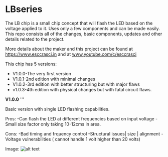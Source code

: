 # LBseries

The LB chip is a small chip concept that will flash the LED based on the voltage applied to it. Uses only a few components and can be made easily. This repo consists all of the changes, basic components, updates and other details related to the project.

More details about the maker and this project can be found at https://www.esccrasci.in and at www.youtube.com/c/esccrasci

This chip has 5 versions:<br>
- V1.0.0-The very first version
- V1.0.1-2nd edition with minimal changes
- V1.0.2-3rd edition with better structuring but with major flaws
- v1.0.3-4th edition with physical changes but with fatal circuit flaws.

**V1.0.0**
'''

Basic version with single LED flashing capabilities. 

Pros:
-Can flash the LED at different frequencies based on input voltage
-Small size factor only taking 10-12cms in area.

Cons:
-Bad timing and frquency control
-Structural issues| size | alignment
-Voltage vulnerabilities ( cannot handle 1 volt higher than 20 volts)

Image:
![alt text](https://github.com/ESCcrascirepository/LBseries/blob/main/V1.0.1/4.jpg?raw=true)


